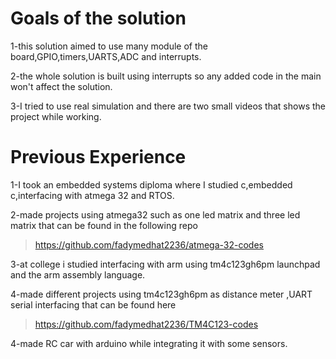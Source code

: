 # Goals of the solution

1-this solution aimed to use many module of the board,GPIO,timers,UARTS,ADC and interrupts.

2-the whole solution is built using interrupts so any added code in the main won't affect the solution.

3-I tried to use real simulation and there are two  small videos that shows the project while working.

# Previous Experience

1-I took an embedded systems diploma where I studied c,embedded c,interfacing with atmega 32 and RTOS.

2-made projects using atmega32 such as one led matrix and three led matrix that can be found in the following repo 
>https://github.com/fadymedhat2236/atmega-32-codes

3-at college i studied interfacing with arm using tm4c123gh6pm launchpad and the  arm assembly language.

4-made different projects using tm4c123gh6pm as distance meter ,UART serial interfacing that can be found here
>https://github.com/fadymedhat2236/TM4C123-codes

4-made RC car with arduino while integrating it with some sensors.

